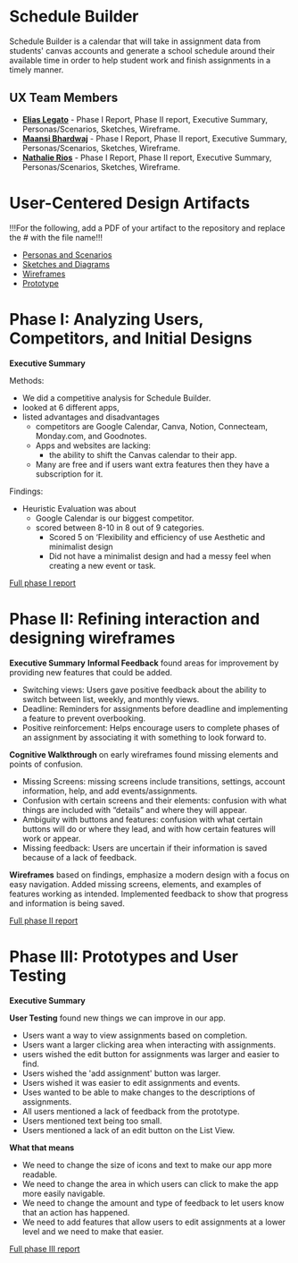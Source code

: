 # Schedule Builder

Schedule Builder is a calendar that will take in assignment data from students' canvas accounts and generate a school schedule around their available time in order to help student work and finish assignments in a timely manner. 

## UX Team Members

* **[Elias Legato](https://github.com/UsabilityEngineering/ux-portfolio-enlegato/tree/master)** - Phase I Report, Phase II report, Executive Summary, Personas/Scenarios, Sketches, Wireframe. 
* **[Maansi Bhardwaj](https://github.com/UsabilityEngineering/ux-portfolio-bmaansi)** - Phase I Report, Phase II report, Executive Summary, Personas/Scenarios, Sketches, Wireframe.
* **[Nathalie Rios](https://github.com/UsabilityEngineering/ux-portfolio-nathalie101#nathalie-ux-portfolio)** - Phase I Report, Phase II report, Executive Summary, Personas/Scenarios, Sketches, Wireframe.

# User-Centered Design Artifacts
 
!!!For the following, add a PDF of your artifact to the repository and replace the # with the file name!!!

* [Personas and Scenarios](personas/)
* [Sketches and Diagrams](sketches/)
* [Wireframes](wireframes/)
* [Prototype](SchedulerBuilder.pdf)

# Phase I: Analyzing Users, Competitors, and Initial Designs

**Executive Summary**

Methods:
* We did a competitive analysis for Schedule Builder.
* looked at 6 different apps, 
* listed advantages and disadvantages 
  * competitors are Google Calendar, Canva, Notion, Connecteam, Monday.com, and Goodnotes.        
  * Apps and websites are lacking:        
     * the ability to shift the Canvas calendar to their app.             
  * Many are free and if users want extra features then they have a subscription for it. 
             
Findings:
* Heuristic Evaluation was about 
  * Google Calendar is our biggest competitor.    
  * scored between 8-10 in 8 out of 9 categories.    
    * Scored 5 on ‘Flexibility and efficiency of use Aesthetic and minimalist design   
    * Did not have a minimalist design and had a messy feel when creating a new event or task. 

[Full phase I report](phaseI/)

# Phase II: Refining interaction and designing wireframes

**Executive Summary**
**Informal Feedback** found areas for improvement by providing new features that could be added. 
* Switching views: Users gave positive feedback about the ability to switch between list, weekly, and monthly views.
* Deadline: Reminders for assignments before deadline and implementing a feature to prevent overbooking.
* Positive reinforcement: Helps encourage users to complete phases of an assignment by associating it with something to look forward to. 

**Cognitive Walkthrough** on early wireframes found missing elements and points of confusion.
* Missing Screens: missing screens include transitions, settings, account information, help, and add events/assignments.
* Confusion with certain screens and their elements: confusion with what things are included with “details” and where they will appear.
* Ambiguity with buttons and features: confusion with what certain buttons will do or where they lead, and with how certain features will work or appear.
* Missing feedback: Users are uncertain if their information is saved because of a lack of feedback.

**Wireframes** based on findings, emphasize a modern design with a focus on easy navigation. Added missing screens, elements, and examples of features working as intended. Implemented feedback to show that progress and information is being saved.  


[Full phase II report](phaseII/)

# Phase III: Prototypes and User Testing

**Executive Summary**

**User Testing** found new things we can improve in our app.
* Users want a way to view assignments based on completion.
* Users want a larger clicking area when interacting with assignments.
* users wished the edit button for assignments was larger and easier to find.
* Users wished the 'add assignment' button was larger.
* Users wished it was easier to edit assignments and events.
* Uses wanted to be able to make changes to the descriptions of assignments.
* All users mentioned a lack of feedback from the prototype.
* Users mentioned text being too small.
* Users mentioned a lack of an edit button on the List View.

**What that means**
* We need to change the size of icons and text to make our app more readable.
* We need to change the area in which users can click to make the app more easily navigable.
* We need to change the amount and type of feedback to let users know that an action has happened.
* We need to add features that allow users to edit assignments at a lower level and we need to make that easier. 

[Full phase III report](phaseIII/)
